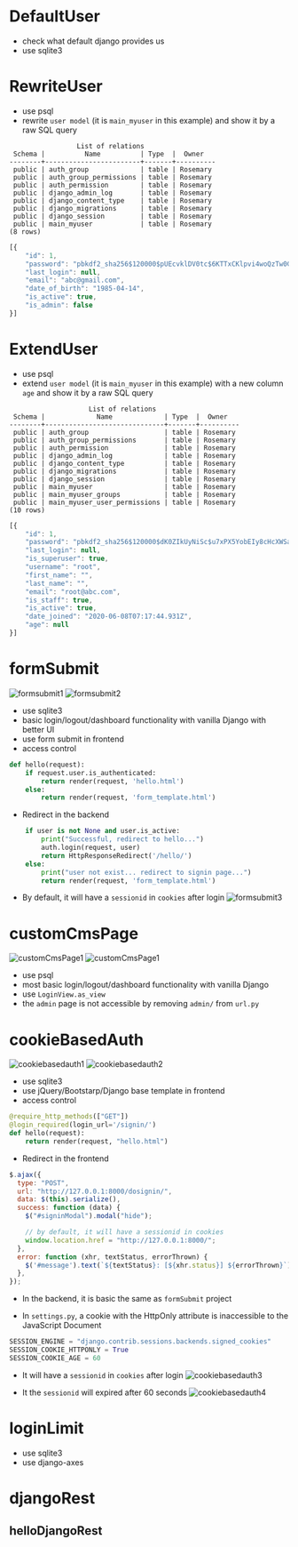 # DefaultUser
* check what default django provides us
* use sqlite3

# RewriteUser
* use psql
* rewrite `user model` (it is `main_myuser` in this example) and show it by a raw SQL query

```
                 List of relations
 Schema |          Name          | Type  |  Owner   
--------+------------------------+-------+----------
 public | auth_group             | table | Rosemary
 public | auth_group_permissions | table | Rosemary
 public | auth_permission        | table | Rosemary
 public | django_admin_log       | table | Rosemary
 public | django_content_type    | table | Rosemary
 public | django_migrations      | table | Rosemary
 public | django_session         | table | Rosemary
 public | main_myuser            | table | Rosemary
(8 rows)
```

```javascript
[{
	"id": 1,
	"password": "pbkdf2_sha256$120000$pUEcvklDV0tc$6KTTxCKlpvi4woQzTw0GuASlBh+CgtgOgLxxGsFZ+Y4=",
	"last_login": null,
	"email": "abc@gmail.com",
	"date_of_birth": "1985-04-14",
	"is_active": true,
	"is_admin": false
}]
```

# ExtendUser
* use psql
* extend `user model` (it is `main_myuser` in this example) with a new column `age` and show it by a raw SQL query

```
                    List of relations
 Schema |             Name             | Type  |  Owner   
--------+------------------------------+-------+----------
 public | auth_group                   | table | Rosemary
 public | auth_group_permissions       | table | Rosemary
 public | auth_permission              | table | Rosemary
 public | django_admin_log             | table | Rosemary
 public | django_content_type          | table | Rosemary
 public | django_migrations            | table | Rosemary
 public | django_session               | table | Rosemary
 public | main_myuser                  | table | Rosemary
 public | main_myuser_groups           | table | Rosemary
 public | main_myuser_user_permissions | table | Rosemary
(10 rows)
```

```javascript
[{
	"id": 1,
	"password": "pbkdf2_sha256$120000$dK0ZIkUyNiSc$u7xPX5YobEIy8cHcXWSakiPXtRaoI3gOdBKWyJaZ/nU=",
	"last_login": null,
	"is_superuser": true,
	"username": "root",
	"first_name": "",
	"last_name": "",
	"email": "root@abc.com",
	"is_staff": true,
	"is_active": true,
	"date_joined": "2020-06-08T07:17:44.931Z",
	"age": null
}]
```


# formSubmit
![formsubmit1](images/formsubmit1.png)
![formsubmit2](images/formsubmit2.png)
* use sqlite3
* basic login/logout/dashboard functionality with vanilla Django with better UI
* use form submit in frontend
* access control
```python
def hello(request):
    if request.user.is_authenticated: 
        return render(request, 'hello.html')
    else:
        return render(request, 'form_template.html')
```
* Redirect in the backend
```python
    if user is not None and user.is_active:
        print("Successful, redirect to hello...")
        auth.login(request, user)
        return HttpResponseRedirect('/hello/')
    else:
        print("user not exist... redirect to signin page...")
        return render(request, 'form_template.html')
```
* By default, it will have a `sessionid` in `cookies` after login
![formsubmit3](images/formsubmit3.png)

# customCmsPage
![customCmsPage1](images/customcmspage1.png)
![customCmsPage1](images/customcmspage2.png)
* use psql
* most basic login/logout/dashboard functionality with vanilla Django
* use `LoginView.as_view`
* the `admin` page is not accessible by removing `admin/` from `url.py` 


# cookieBasedAuth
![cookiebasedauth1](images/cookiebasedauth1.png)
![cookiebasedauth2](images/cookiebasedauth2.png)
* use sqlite3
* use jQuery/Bootstarp/Django base template in frontend
* access control
```python
@require_http_methods(["GET"])
@login_required(login_url='/signin/')
def hello(request):
    return render(request, "hello.html")
```
* Redirect in the frontend
```javascript
$.ajax({
  type: "POST",
  url: "http://127.0.0.1:8000/dosignin/",
  data: $(this).serialize(),
  success: function (data) {
    $("#signinModal").modal("hide");

    // by default, it will have a sessionid in cookies
    window.location.href = "http://127.0.0.1:8000/";
  },
  error: function (xhr, textStatus, errorThrown) {
    $('#message').text(`${textStatus}: [${xhr.status}] ${errorThrown}`);
  },
});
```
* In the backend, it is basic the same as `formSubmit` project

* In `settings.py`, a cookie with the HttpOnly attribute is inaccessible to the JavaScript Document
```python
SESSION_ENGINE = "django.contrib.sessions.backends.signed_cookies"
SESSION_COOKIE_HTTPONLY = True
SESSION_COOKIE_AGE = 60
```

* It will have a `sessionid` in `cookies` after login
![cookiebasedauth3](images/cookiebasedauth1.png)

* It the `sessionid` will expired after 60 seconds
![cookiebasedauth4](images/cookiebasedauth2.png)

# loginLimit
* use sqlite3
* use django-axes

# djangoRest
## helloDjangoRest


